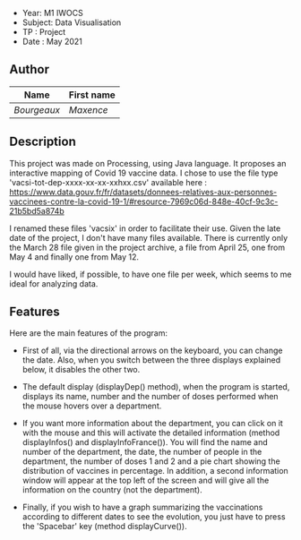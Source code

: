 
- Year: M1 IWOCS
- Subject: Data Visualisation
- TP : Project
- Date : May 2021

## Author
|Name|First name|
|--|--|
| *Bourgeaux* | *Maxence* |

## Description
This project was made on Processing, using Java language. It proposes an interactive mapping of Covid 19 vaccine data. I chose to use the file type 'vacsi-tot-dep-xxxx-xx-xx-xxhxx.csv' available here : https://www.data.gouv.fr/fr/datasets/donnees-relatives-aux-personnes-vaccinees-contre-la-covid-19-1/#resource-7969c06d-848e-40cf-9c3c-21b5bd5a874b

I renamed these files 'vacsix' in order to facilitate their use. Given the late date of the project, I don't have many files available. There is currently only the March 28 file given in the project archive, a file from April 25, one from May 4 and finally one from May 12.

I would have liked, if possible, to have one file per week, which seems to me ideal for analyzing data.

## Features
Here are the main features of the program:

  * First of all, via the directional arrows on the keyboard, you can change the date. Also, when you switch between the three displays explained below, it disables the other two.

  * The default display (displayDep() method), when the program is started, displays its name, number and the number of doses performed when the mouse hovers over a department.

  * If you want more information about the department, you can click on it with the mouse and this will activate the detailed information (method displayInfos() and displayInfoFrance()). You will find the name and number of the department, the date, the number of people in the department, the number of doses 1 and 2 and a pie chart showing the distribution of vaccines in percentage.
  In addition, a second information window will appear at the top left of the screen and will give all the information on the country (not the department).

  * Finally, if you wish to have a graph summarizing the vaccinations according to different dates to see the evolution, you just have to press the 'Spacebar' key (method displayCurve()).
